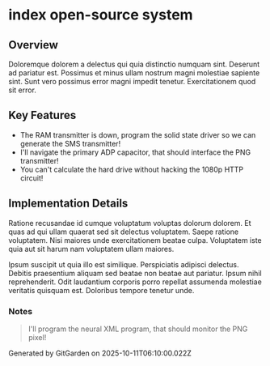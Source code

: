 # index open-source system

## Overview
Doloremque dolorem a delectus qui quia distinctio numquam sint. Deserunt ad pariatur est. Possimus et minus ullam nostrum magni molestiae sapiente sint. Sunt vero possimus error magni impedit tenetur. Exercitationem quod sit error.

## Key Features
- The RAM transmitter is down, program the solid state driver so we can generate the SMS transmitter!
- I'll navigate the primary ADP capacitor, that should interface the PNG transmitter!
- You can't calculate the hard drive without hacking the 1080p HTTP circuit!

## Implementation Details
Ratione recusandae id cumque voluptatum voluptas dolorum dolorem. Et quas ad qui ullam quaerat sed sit delectus voluptatem. Saepe ratione voluptatem. Nisi maiores unde exercitationem beatae culpa. Voluptatem iste quia aut sit harum nam voluptatem ullam maiores.
 Ipsum suscipit ut quia illo est similique. Perspiciatis adipisci delectus. Debitis praesentium aliquam sed beatae non beatae aut pariatur. Ipsum nihil reprehenderit. Odit laudantium corporis porro repellat assumenda molestiae veritatis quisquam est. Doloribus tempore tenetur unde.

### Notes
> I'll program the neural XML program, that should monitor the PNG pixel!

Generated by GitGarden on 2025-10-11T06:10:00.022Z